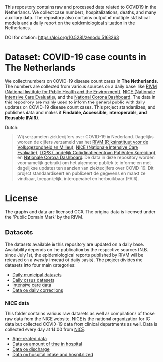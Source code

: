 This repository contains raw and processed data related to COVID19 in the Netherlands. We collect case numbers, hospitalizations, deaths, and many auxiliary data. The repository also contains output of multiple statistical models and a daily report on the epidemiological situation in the Netherlands.

DOI for citation: https://doi.org/10.5281/zenodo.5163263


# Dataset: COVID-19 case counts in The Netherlands

We collect numbers on COVID-19 disease count cases in **The Netherlands**. The numbers are collected from various sources on a daily base, like [RIVM (National Institute for Public Health and the Environment)](https://www.rivm.nl/nieuws/actuele-informatie-over-coronavirus), [NICE (Nationale Intensive Care Evaluatie)](https://www.stichting-nice.nl/), and the [National Corona Dashboard](https://coronadashboard.rijksoverheid.nl/). The data in this repository are mainly used to inform the general public with daily updates on COVID-19 disease count cases. This project standardizes, and publishes data and makes it **Findable, Accessible, Interoperable, and Reusable (FAIR)**.

Dutch:
> Wij verzamelen ziektecijfers over COVID-19 in Nederland. Dagelijks worden de cijfers verzameld van het [RIVM (Rijksinstituut voor de Volksgezondheid en Milieu)](https://www.rivm.nl/nieuws/actuele-informatie-over-coronavirus), [NICE (Nationale Intensive Care Evaluatie)](https://www.stichting-nice.nl/), [LCPS (Landelijk Coördinatiecentrum Patiënten Spreiding)](https://www.lcps.nu), en [Nationale Corona Dashboard](https://coronadashboard.rijksoverheid.nl/). De data in deze repository worden voornamelijk gebruikt om het algemene publiek te informeren met dagelijkse updates ten aanzien van ziektecijfers over COVID-19. Dit project standaardiseert en publiceert de gegevens en maakt ze vindbaar, toegankelijk, interoperabel en herbruikbaar (FAIR).

# License
The graphs and data are licensed CC0. The original data is licensed under the 'Public Domain Mark' by the RIVM.

## Datasets
The datasets available in this repository are updated on a daily base. Availability depends on the publication by the respective sources (N.B. since July 1st, the epidemiological reports published by RIVM will be released on a *weekly* instead of daily basis). The project divides the datasets into four main categories:

* [Daily municipal datasets](data-rivm/municipal-datasets-per-day)
* [Daily casus datasets](data-rivm/casus-datasets)
* [Intensive care data](https://github.com/mzelst/covid-19/tree/master/data-nice)
* [Data on daily corrections](corrections)


### NICE data

This folder contains various raw datasets as well as compilations of those raw data from the NICE website. NICE is the national organization for IC data but collected COVID-19 data from clinical departments as well. Data is collected every day at 14:00 from [NICE](www.stichting-nice.nl).

* [Age-related data](data-nice/age)
* [Data on amount of time in hospital](data-nice/treatment-time)
* [Data on discharge](data-nice/exit)
* [Data on hospital intake and hospitalized](data-nice/data-nice-json)

